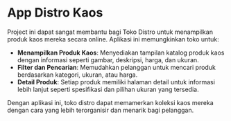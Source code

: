# App Distro Kaos
<p>Project ini dapat sangat membantu bagi Toko Distro untuk menampilkan produk kaos mereka secara online. Aplikasi ini memungkinkan toko untuk:</p>

- **Menampilkan Produk Kaos**: Menyediakan tampilan katalog produk kaos dengan informasi seperti gambar, deskripsi, harga, dan ukuran.
- **Filter dan Pencarian**: Memudahkan pelanggan untuk mencari produk berdasarkan kategori, ukuran, atau harga.
- **Detail Produk**: Setiap produk memiliki halaman detail untuk informasi lebih lanjut seperti spesifikasi dan pilihan ukuran yang tersedia.

<p>Dengan aplikasi ini, toko distro dapat memamerkan koleksi kaos mereka dengan cara yang lebih terorganisir dan menarik bagi pelanggan.</p>
